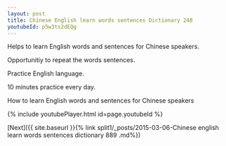 ```yaml
---
layout: post
title: Chinese English learn words sentences Dictionary 248 
youtubeId: p5w3ts2dEQg
---
```

 
 
Helps to learn English words and sentences for Chinese speakers.

Opportunitiy to repeat the words sentences. 

Practice English language. 
 
10 minutes practice every day. 
 
How to learn English words and sentences for Chinese speakers 
 
{% include youtubePlayer.html id=page.youtubeId %}
 
 
[Next]({{ site.baseurl }}{% link  split1/_posts/2015-03-06-Chinese english learn words sentences dictionary 889 .md%})
 
